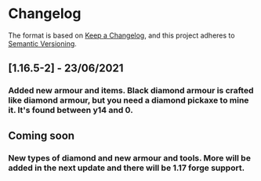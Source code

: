 # Changelog

The format is based on [Keep a Changelog](https://keepachangelog.com/en/1.0.0/), and this project adheres
to [Semantic Versioning](https://semver.org/spec/v2.0.0.html).

## [1.16.5-2] - 23/06/2021

### Added new armour and items. Black diamond armour is crafted like diamond armour, but you need a diamond pickaxe to mine it. It's found between y14 and 0.

## Coming soon

### New types of diamond and new armour and tools. More will be added in the next update and there will be 1.17 forge support.
